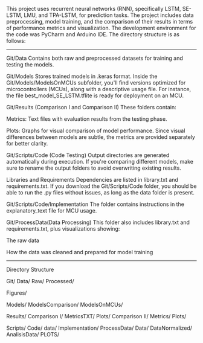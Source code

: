 This project uses recurrent neural networks (RNN), specifically LSTM, SE-LSTM, LMU, and TPA-LSTM, 
for prediction tasks. The project includes data preprocessing, model training, and the comparison 
of their results in terms of performance metrics and visualization. The development environment for
the code was PyCharm and Arduino IDE. The directory structure is as follows:

-------------------------------------------------------------------------------------------

Git/Data
Contains both raw and preprocessed datasets for training and testing the models.

Git/Models
Stores trained models in .keras format.
Inside the Git/Models/ModelsOnMCUs subfolder, you'll find versions optimized for microcontrollers
(MCUs), along with a descriptive usage file. For instance, the file best_model_SE_LSTM.tflite 
is ready for deployment on an MCU.

Git/Results (Comparison I and Comparison II)
These folders contain:

Metrics: Text files with evaluation results from the testing phase.

Plots: Graphs for visual comparison of model performance.
Since visual differences between models are subtle, the metrics are provided separately for better clarity.

Git/Scripts/Code (Code Testing)
Output directories are generated automatically during execution.
If you're comparing different models, make sure to rename the output folders to avoid overwriting existing results.

Libraries and Requirements
Dependencies are listed in library.txt and requirements.txt.
If you download the Git/Scripts/Code folder, you should be able to run the .py files without issues, as long as the data folder is present.

Git/Scripts/Code/Implementation
The folder contains instructions in the explanatory_text file for MCU usage.

Git/ProcessData(Data Processing) 
This folder also includes library.txt and requirements.txt, plus visualizations showing:

The raw data

How the data was cleaned and prepared for model training

-------------------------------------------------------------------------------------------
Directory Structure

Git/
  Data/
    Raw/
    Processed/

  Figures/

  Models/
    ModelsComparison/
    ModelsOnMCUs/

  Results/
    Comparison I/
      MetricsTXT/
      Plots/
    Comparison II/
      Metrics/
      Plots/

  Scripts/
    Code/
      data/
    Implementation/
    ProcessData/
      Data/
      DataNormalized/
      AnalisisData/
      PLOTS/

